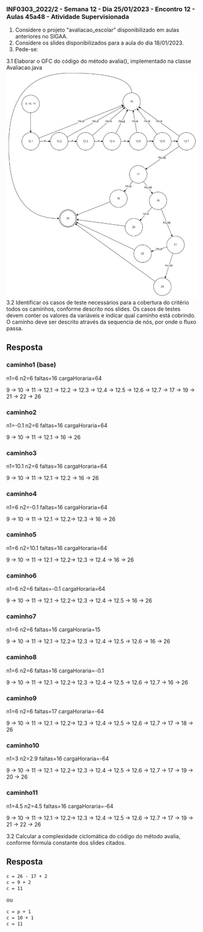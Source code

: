 ### INF0303_2022/2 - Semana 12 - Dia 25/01/2023 - Encontro 12 - Aulas 45a48 - Atividade Supervisionada

1. Considere o projeto "avaliacao_escolar" disponibilizado em aulas anteriores no SIGAA.
2. Considere os slides disponibilizados para a aula do dia 18/01/2023.
3. Pede-se:
  
  3.1 Elaborar o GFC do código do método avalia(), implementado na classe Avaliacao.java
  ![gfc](GFC_AVALIACAO.PNG)
  3.2 Identificar os casos de teste necessários para a cobertura do critério todos os caminhos, conforme descrito nos slides. Os casos de testes devem conter os valores da variáveis e indicar qual caminho está cobrindo. O caminho deve ser descrito através da sequencia de nós, por onde o fluxo passa.
  ## Resposta
  ### caminho1 (base)
  n1=6 n2=6 faltas=16 cargaHoraria=64 
  
  9 &rarr; 10 &rarr; 11 &rarr; 12.1 &rarr; 12.2 &rarr; 12.3 &rarr; 12.4 &rarr; 12.5 &rarr; 12.6 &rarr; 12.7 &rarr; 17 &rarr; 19 &rarr; 21 &rarr; 22 &rarr; 26
  ### caminho2 
  n1=-0.1 n2=6 faltas=16 cargaHoraria=64 
  
  9 &rarr; 10 &rarr; 11 &rarr; 12.1 &rarr; 16 &rarr; 26
  ### caminho3
  n1=10.1 n2=6 faltas=16 cargaHoraria=64 
 
  9 &rarr; 10 &rarr; 11 &rarr; 12.1 &rarr; 12.2 &rarr; 16 &rarr; 26
  ### caminho4
  n1=6 n2=-0.1 faltas=16 cargaHoraria=64 
  
  9 &rarr; 10 &rarr; 11 &rarr; 12.1 &rarr; 12.2&rarr; 12.3 &rarr; 16 &rarr; 26
  ### caminho5
  n1=6 n2=10.1 faltas=16 cargaHoraria=64 
  
  9 &rarr; 10 &rarr; 11 &rarr; 12.1 &rarr; 12.2&rarr; 12.3 &rarr; 12.4 &rarr; 16 &rarr; 26
  ### caminho6
  n1=6 n2=6 faltas=-0.1 cargaHoraria=64 
  
  9 &rarr; 10 &rarr; 11 &rarr; 12.1 &rarr; 12.2&rarr; 12.3 &rarr; 12.4 &rarr; 12.5 &rarr; 16 &rarr; 26
  ### caminho7
  n1=6 n2=6 faltas=16 cargaHoraria=15 
 
  9 &rarr; 10 &rarr; 11 &rarr; 12.1 &rarr; 12.2&rarr; 12.3 &rarr; 12.4 &rarr; 12.5 &rarr; 12.6 &rarr; 16 &rarr; 26
  ### caminho8
  n1=6 n2=6 faltas=16 cargaHoraria=-0.1
  
  9 &rarr; 10 &rarr; 11 &rarr; 12.1 &rarr; 12.2&rarr; 12.3 &rarr; 12.4 &rarr; 12.5 &rarr; 12.6 &rarr; 12.7 &rarr; 16 &rarr; 26
  ### caminho9
  n1=6 n2=6 faltas=17 cargaHoraria=-64
  
  9 &rarr; 10 &rarr; 11 &rarr; 12.1 &rarr; 12.2&rarr; 12.3 &rarr; 12.4 &rarr; 12.5 &rarr; 12.6 &rarr; 12.7 &rarr; 17 &rarr; 18 &rarr; 26
  ### caminho10
  n1=3 n2=2.9 faltas=16 cargaHoraria=-64
  
  9 &rarr; 10 &rarr; 11 &rarr; 12.1 &rarr; 12.2&rarr; 12.3 &rarr; 12.4 &rarr; 12.5 &rarr; 12.6 &rarr; 12.7 &rarr; 17 &rarr; 19 &rarr; 20 &rarr; 26
  ### caminho11
  n1=4.5 n2=4.5 faltas=16 cargaHoraria=-64
  
  9 &rarr; 10 &rarr; 11 &rarr; 12.1 &rarr; 12.2&rarr; 12.3 &rarr; 12.4 &rarr; 12.5 &rarr; 12.6 &rarr; 12.7 &rarr; 17 &rarr; 19 &rarr; 21 &rarr; 22 &rarr; 26

  3.2 Calcular a complexidade ciclomática do código do método avalia, conforme fórmula constante dos slides citados.
  
  ## Resposta
  ```
  c = 26 - 17 + 2
  c = 9 + 2
  c = 11
  ```
  ou
  ```
  c = p + 1
  c = 10 + 1
  c = 11
  ```
